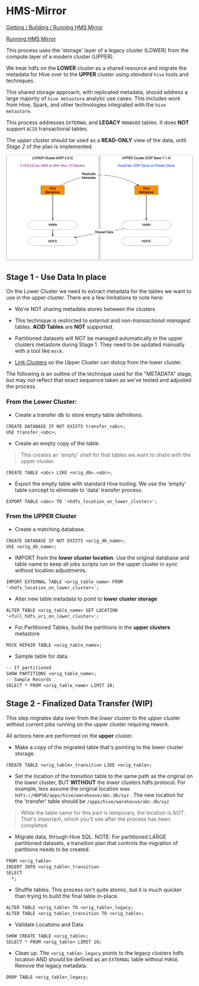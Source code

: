 # HMS-Mirror

[Getting / Building / Running HMS Mirror](./setup.md)

[Running HMS Mirror](./running.md)

This process uses the 'storage' layer of a legacy cluster (LOWER) from the compute layer of a modern cluster (UPPER).

We treat hdfs on the **LOWER** cluster as a shared resource and migrate the metadata for Hive over to the **UPPER** cluster using _standard_ `hive` tools and techniques.

This shared storage approach, with replicated metadata, should address a large majority of `hive metastore` analytic use cases.  This includes work from Hive, Spark, and other technologies integrated with the `hive metastore`.

This process addresses `EXTERNAL` and **LEGACY** `MANAGED` tables.  It does **NOT** support `ACID` transactional tables.

The _upper_ cluster should be used as a **READ-ONLY** view of the data, until _Stage 2_ of the plan is implemented.

![hms-mirror](./images/HMS-Mirror.png)

## Stage 1 - Use Data In place

On the Lower Cluster we need to extract metadata for the tables we want to use in the upper cluster.  There are a few limitations to note here:
- We're NOT sharing metadata stores between the clusters
- This technique is restricted to _external_ and _non-transactional managed_ tables.  **ACID Tables** are **NOT** supported.
- Partitioned datasets will NOT be managed automatically in the upper clusters metastore during Stage 1.  They need to be updated manually with a tool like `msck`.

- [Link Clusters](./link_clusters.md) so the Upper Cluster can distcp from the lower cluster.

The following is an outline of the technique used for the "METADATA" stage, but may not reflect that exact sequence taken as we've tested and adjusted the process.

### From the **Lower** Cluster:
- Create a transfer db to store empty table definitions.

```
CREATE DATABASE IF NOT EXISTS transfer_<abc>;
USE transfer_<abc>;
```

- Create an empty copy of the table.

> This creates an 'empty' shell for that tables we want to share with the upper cluster.

```
CREATE TABLE <abc> LIKE <orig_db>.<abc>;
```

- Export the empty table with standard Hive tooling.   We use the 'empty' table concept to eliminate to 'data' transfer process.

```
EXPORT TABLE <abc> TO '<hdfs_location_on_lower_cluster>';
```


### From the **UPPER** Cluster
- Create a matching database.

```
CREATE DATABASE IF NOT EXISTS <orig_db_name>;
USE <orig_db_name>;
```

- IMPORT from the **lower cluster location**. Use the original database and table name to keep all jobs scripts run on the upper cluster in sync without location adjustments.

```
IMPORT EXTERNAL TABLE <orig_table_name> FROM '<hdfs_location_on_lower_cluster>';
```

- Alter new table metadata to point to **lower cluster storage**

```
ALTER TABLE <orig_table_name> SET LOCATION '<full_hdfs_uri_on_lower_cluster>';
```

- For Partitioned Tables, build the partitions in the **upper clusters** metastore

```
MSCK REPAIR TABLE <orig_table_name>;
```

- Sample table for data.

```
-- If partitioned
SHOW PARTITIONS <orig_table_name>;
-- Sample Records
SELECT * FROM <orig_table_name> LIMIT 10;
```

## Stage 2 - Finalized Data Transfer (WIP)

This step migrates data over from the _lower_ cluster to the _upper_ cluster without current jobs running on the upper cluster requiring rework.

All actions here are performed on the **upper** cluster.

- Make a copy of the migrated table that's pointing to the _lower_ cluster storage.

```
CREATE TABLE <orig_table>_transition LIKE <orig_table>;
```

- Set the location of the _transition_ table to the same path as the original on the _lower_ cluster, BUT **WITHOUT** the _lower_ clusters hdfs protocol.  For example, less assume the original location was `hdfs://HDP50/apps/hive/warehouse/abc.db/xyz` .  The new location for the 'transfer' table should be `/apps/hive/warehouse/abc.db/xyz`

> While the table name for this part is temporary, the location is _NOT_.  That's important, which you'll see after the process has been completed.

- Migrate data, through Hive SQL.  NOTE: For partitioned LARGE partitioned datasets, a transition plan that controls the migration of partitions needs to be created.

```
FROM <orig_table>
INSERT INTO <orig_table>_transition 
SELECT
  *;
```

- Shuffle tables.  This process isn't quite atomic, but it is much quicker than trying to build the final table in-place.

```
ALTER TABLE <orig_table> TO <orig_table>_legacy;
ALTER TABLE <orig_table>_transition TO <orig_table>;
```

- Validate Locations and Data

```
SHOW CREATE TABLE <orig_table>;
SELECT * FROM <orig_table> LIMIT 10;
```


- Clean up.  The `<orig_table>_legacy` points to the legacy clusters hdfs location AND should be defined as an `EXTERNAL` table without `PURGE`.  Remove the legacy metadata.

```
DROP TABLE <orig_table>_legacy;
```







